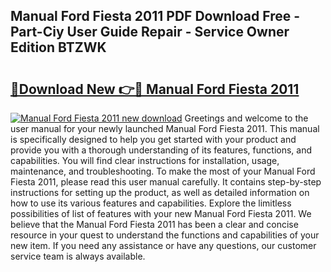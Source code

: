## Manual Ford Fiesta 2011 PDF Download Free - Part-Ciy User Guide Repair - Service Owner Edition BTZWK

# <h2><a href="http://bc13356.oget.top/?id=Manual+Ford+Fiesta+2011">🔗Download New 👉🔴 Manual Ford Fiesta 2011</a></h2>

[![Manual Ford Fiesta 2011 new download](https://i.imgur.com/5g1atiW.png)](http://bc13356.oget.top/?id=Manual+Ford+Fiesta+2011)
Greetings and welcome to the user manual for your newly launched Manual Ford Fiesta 2011. This manual is specifically designed to help you get started with your product and provide you with a thorough understanding of its features, functions, and capabilities. You will find clear instructions for installation, usage, maintenance, and troubleshooting. To make the most of your Manual Ford Fiesta 2011, please read this user manual carefully. It contains step-by-step instructions for setting up the product, as well as detailed information on how to use its various features and capabilities. Explore the limitless possibilities of list of features with your new Manual Ford Fiesta 2011. We believe that the Manual Ford Fiesta 2011 has been a clear and concise resource in your quest to understand the functions and capabilities of your new item. If you need any assistance or have any questions, our customer service team is always available.
